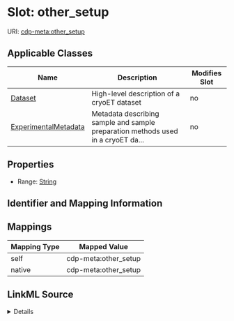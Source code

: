 

# Slot: other_setup

URI: [cdp-meta:other_setup](metadataother_setup)



<!-- no inheritance hierarchy -->





## Applicable Classes

| Name | Description | Modifies Slot |
| --- | --- | --- |
| [Dataset](Dataset.md) | High-level description of a cryoET dataset |  no  |
| [ExperimentalMetadata](ExperimentalMetadata.md) | Metadata describing sample and sample preparation methods used in a cryoET da... |  no  |







## Properties

* Range: [String](String.md)





## Identifier and Mapping Information








## Mappings

| Mapping Type | Mapped Value |
| ---  | ---  |
| self | cdp-meta:other_setup |
| native | cdp-meta:other_setup |




## LinkML Source

<details>
```yaml
name: other_setup
alias: other_setup
domain_of:
- ExperimentalMetadata
- Dataset
range: string

```
</details>
